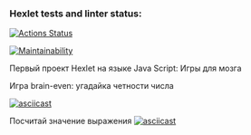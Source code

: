 ### Hexlet tests and linter status:
[![Actions Status](https://github.com/al-ov73/frontend-project-44/actions/workflows/hexlet-check.yml/badge.svg)](https://github.com/al-ov73/frontend-project-44/actions)

[![Maintainability](https://api.codeclimate.com/v1/badges/6e57ac993c743ecfc473/maintainability)](https://codeclimate.com/github/al-ov73/frontend-project-44/maintainability)

Первый проект Hexlet на языке Java Script:
Игры для мозга

Игра brain-even:
угадайка четности числа

[![asciicast](https://asciinema.org/a/yynlQsaxeatmeuaNUAc0mRJMy.svg)](https://asciinema.org/a/yynlQsaxeatmeuaNUAc0mRJMy)

Посчитай значение выражения
[![asciicast](https://asciinema.org/a/636576.svg)](https://asciinema.org/a/636576)